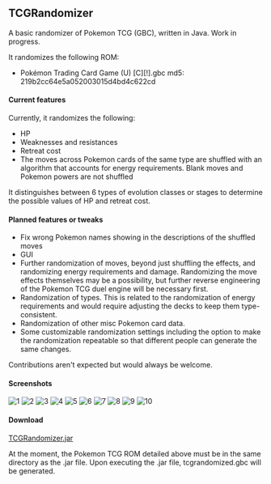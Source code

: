 ## TCGRandomizer
A basic randomizer of Pokemon TCG (GBC), written in Java. Work in progress.

It randomizes the following ROM:
* Pokémon Trading Card Game (U) [C][!].gbc md5: 219b2cc64e5a052003015d4bd4c622cd

#### <b>Current features</b>

Currently, it randomizes the following:
* HP
* Weaknesses and resistances
* Retreat cost
* The moves across Pokemon cards of the same type are shuffled with an algorithm that accounts for energy requirements. Blank moves and Pokemon powers are not shuffled

It distinguishes between 6 types of evolution classes or stages to determine the possible values of HP and retreat cost.

#### <b>Planned features or tweaks</b>

* Fix wrong Pokemon names showing in the descriptions of the shuffled moves
* GUI
* Further randomization of moves, beyond just shuffling the effects, and randomizing energy requirements and damage. Randomizing the move effects themselves may be a possibility, but further reverse engineering of the Pokemon TCG duel engine will be necessary first.
* Randomization of types. This is related to the randomization of energy requirements and would require adjusting the decks to keep them type-consistent. 
* Randomization of other misc Pokemon card data.
* Some customizable randomization settings including the option to make the randomization repeatable so that different people can generate the same changes.

Contributions aren't expected but would always be welcome.

#### <b>Screenshots</b>

![1](https://raw.githubusercontent.com/xCrystal/TCGRandomizer/master/screenshots/1.bmp)
![2](https://raw.githubusercontent.com/xCrystal/TCGRandomizer/master/screenshots/2.bmp)
![3](https://raw.githubusercontent.com/xCrystal/TCGRandomizer/master/screenshots/3.bmp)
![4](https://raw.githubusercontent.com/xCrystal/TCGRandomizer/master/screenshots/4.bmp)
![5](https://raw.githubusercontent.com/xCrystal/TCGRandomizer/master/screenshots/5.bmp)
![6](https://raw.githubusercontent.com/xCrystal/TCGRandomizer/master/screenshots/6.bmp)
![7](https://raw.githubusercontent.com/xCrystal/TCGRandomizer/master/screenshots/7.bmp)
![8](https://raw.githubusercontent.com/xCrystal/TCGRandomizer/master/screenshots/8.bmp)
![9](https://raw.githubusercontent.com/xCrystal/TCGRandomizer/master/screenshots/9.bmp)
![10](https://raw.githubusercontent.com/xCrystal/TCGRandomizer/master/screenshots/10.bmp)

#### <b>Download</b>

[TCGRandomizer.jar](TCGRandomizer.jar?raw=true)

At the moment, the Pokemon TCG ROM detailed above must be in the same directory as the .jar file. Upon executing the .jar file, tcgrandomized.gbc will be generated.
